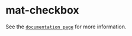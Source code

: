 # mat-checkbox

See the [`documentation page`](http://expandjs.com/elements/mat-checkbox) for more information.